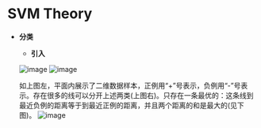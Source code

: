 # SVM Theory

* **分类**
    * **引入**
    
    ![image](https://github.com/Anfany/Machine-Learning-for-Beginner-by-Python3/blob/master/SVM/data.png)
    ![image](https://github.com/Anfany/Machine-Learning-for-Beginner-by-Python3/blob/master/SVM/fengexian.png)
    
    如上图左，平面内展示了二维数据样本，正例用“+”号表示，负例用“-”号表示。存在很多的线可以分开上述两类(上图右)。只存在一条最优的：这条线到最近负例的距离等于到最近正例的距离，并且两个距离的和是最大的(见下图)。
    ![image](https://github.com/Anfany/Machine-Learning-for-Beginner-by-Python3/blob/master/SVM/zuiyou.png)
